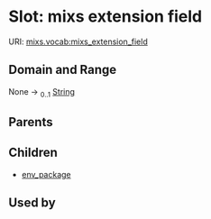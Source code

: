 
# Slot: mixs extension field




URI: [mixs.vocab:mixs_extension_field](https://w3id.org/mixs/vocab/mixs_extension_field)


## Domain and Range

None &#8594;  <sub>0..1</sub> [String](types/String.md)

## Parents


## Children

 *  [env_package](env_package.md)

## Used by

